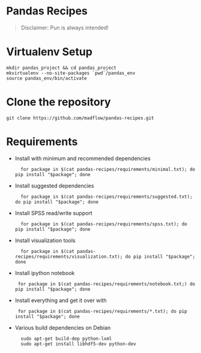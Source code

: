 Pandas Recipes
=============

> Disclaimer: Pun is always intended!

Virtualenv Setup
=============

    mkdir pandas_project && cd pandas_project 
	mkvirtualenv --no-site-packages `pwd`/pandas_env
	source pandas_env/bin/activate

Clone the repository
=============

    git clone https://github.com/madflow/pandas-recipes.git

Requirements
=============

+ Install with minimum and recommended dependencies

        for package in $(cat pandas-recipes/requirements/minimal.txt); do pip install "$package"; done 

+ Install suggested dependencies

        for package in $(cat pandas-recipes/requirements/suggested.txt); do pip install "$package"; done 

+ Install SPSS read/write support

        for package in $(cat pandas-recipes/requirements/spss.txt); do pip install "$package"; done 

+ Install visualization tools

        for package in $(cat pandas-recipes/requirements/visualization.txt); do pip install "$package"; done 

 + Install ipython notebook

        for package in $(cat pandas-recipes/requirements/notebook.txt;) do pip install "$package"; done 

 + Install everything and get it over with

        for package in $(cat pandas-recipes/requirements/*.txt); do pip install "$package"; done 

+ Various build dependencies on Debian

		sudo apt-get build-dep python-lxml
		sudo apt-get install libhdf5-dev python-dev


